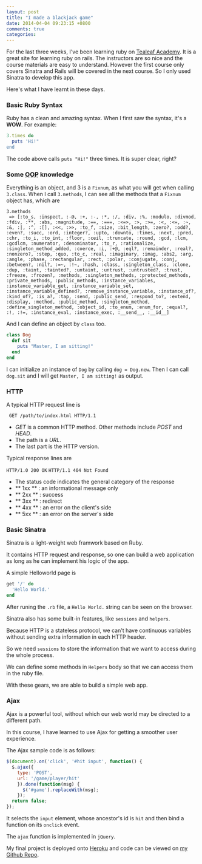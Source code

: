 ```yaml
---
layout: post
title: "I made a blackjack game"
date: 2014-04-04 09:23:15 +0800
comments: true
categories: 
---
```


For the last three weeks, I've been learning ruby on [Tealeaf Academy][1]. It is a great site for learning ruby on rails. The instructors are so nice and the course materials are easy to understand. However the first course only covers Sinatra and Rails will be covered in the next course. So I only used Sinatra to develop this app.

Here's what I have learnt in these days.

### Basic Ruby Syntax 

 Ruby has a clean and amazing syntax. When I first saw the syntax, it's a **WOW**. For example:
```ruby
3.times do
  puts 'Hi!"
end
```
The code above calls `puts "Hi!"` three times. It is super clear, right?

### Some <abbr title="Object Oriented Programming">OOP</abbr> knowledge

  Everything is an object, and 3 is a `Fixnum`, as what you will get when calling `3.class`. When I call `3.methods`, I can see all the methods that a `Fixnum` object has, which are
```
3.methods
 => [:to_s, :inspect, :-@, :+, :-, :*, :/, :div, :%, :modulo, :divmod, :fdiv, :**, :abs, :magnitude, :==, :===, :<=>, :>, :>=, :<, :<=, :~, :&, :|, :^, :[], :<<, :>>, :to_f, :size, :bit_length, :zero?, :odd?, :even?, :succ, :ord, :integer?, :upto, :downto, :times, :next, :pred, :chr, :to_i, :to_int, :floor, :ceil, :truncate, :round, :gcd, :lcm, :gcdlcm, :numerator, :denominator, :to_r, :rationalize, :singleton_method_added, :coerce, :i, :+@, :eql?, :remainder, :real?, :nonzero?, :step, :quo, :to_c, :real, :imaginary, :imag, :abs2, :arg, :angle, :phase, :rectangular, :rect, :polar, :conjugate, :conj, :between?, :nil?, :=~, :!~, :hash, :class, :singleton_class, :clone, :dup, :taint, :tainted?, :untaint, :untrust, :untrusted?, :trust, :freeze, :frozen?, :methods, :singleton_methods, :protected_methods, :private_methods, :public_methods, :instance_variables, :instance_variable_get, :instance_variable_set, :instance_variable_defined?, :remove_instance_variable, :instance_of?, :kind_of?, :is_a?, :tap, :send, :public_send, :respond_to?, :extend, :display, :method, :public_method, :singleton_method, :define_singleton_method, :object_id, :to_enum, :enum_for, :equal?, :!, :!=, :instance_eval, :instance_exec, :__send__, :__id__]
```
And I can define an object by `class` too.
```ruby
class Dog
  def sit
    puts "Master, I am sitting!"
  end
end
```
I can initialize an instance of `Dog` by calling `dog = Dog.new`. Then I can call `dog.sit` and I will get `Master, I am sitting!` as output.

### HTTP

   A typical HTTP request line is
   
   ` GET /path/to/index.html HTTP/1.1`
   
   - *GET* is a common HTTP method. Other methods include *POST* and *HEAD*.
   - The path is a *URL*.
   - The last part is the HTTP version.

 Typical response lines are
 
   `HTTP/1.0 200 OK`
   `HTTP/1.1 404 Not Found `

  - The status code indicates the general category of the response
  - ** 1xx ** : an informational message only
  - ** 2xx ** : success
  - ** 3xx ** : redirect
  - ** 4xx ** : an error on the client's side
  - ** 5xx ** : an error on the server's side

### Basic Sinatra

 Sinatra is a light-weight web framwork based on Ruby. 
 
 It contains HTTP request and response, 
 so one can build a web application as long as he can implement his logic of the app.
 
 A simple Helloworld page is
```ruby
get '/' do
  'Hello World.'
end
```
After runing the `.rb` file, a `Hello World.` string can be seen on the browser.

 Sinatra also has some built-in features, like `sessions` and `helpers`.
 
 Because HTTP is a stateless protocol, we can't have continuous variables without sending extra information in each HTTP header.
 
 So we need `sessions` to store the information that we want to access during the whole process.
 
 We can define some methods in `Helpers` body so that we can access them in the ruby file.
 
 With these gears, we are able to build a simple web app.
 
### Ajax
 
Ajax is a powerful tool, without which our web world may be directed to a different path.

In this course, I have learned to use Ajax for getting a smoother user experience.
 
The Ajax sample code is as follows:
 
```javascript
$(document).on('click', '#hit input', function() {
  $.ajax({
    type: 'POST',
    url: '/game/player/hit'
    }).done(function(msg) {
      $('#game').replaceWith(msg);
    });
  return false;
});
```

It selects the `input` element, whose ancestor's id is `hit` and then bind a function on its  `onclick` event.
 
The `ajax` function is implemented in `jQuery`.
 
My final project is deployed onto [Heroku][2] and code can be viewed on [my Github Repo][3].
 
 

[1]: http://gotealeaf.com
[2]: http://blackjack-t.herokuapp.com
[3]: https://github.com/hntee/Blackjack-Webapp
